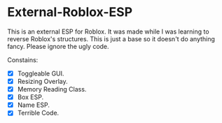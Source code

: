 # External-Roblox-ESP
This is an external ESP for Roblox. It was made while I was learning to reverse Roblox's structures. This is just a base so it doesn't do anything fancy. Please ignore the ugly code.


Constains:
- [X] Toggleable GUI.
- [X] Resizing Overlay.
- [X] Memory Reading Class.
- [X] Box ESP.
- [X] Name ESP.
- [X] Terrible Code.
